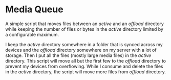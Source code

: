# Media Queue
 
A simple script that moves files between an _active_ and an _offload_ directory while keeping the number of files or bytes in the _active_ directory limited by a configurable maximum.
 
I keep the _active_ directory somewhere in a folder that is synced across my devices and the _offload_ directory somewhere on my server with a lot of storage. Then I put all the files (mostly large media files) in the _active_ directory. This script will move all but the first few to the _offload_ directory to prevent my devices from overflowing. While I consume and delete the files in the _active_ directory, the script will move more files from _offload_ directory.
